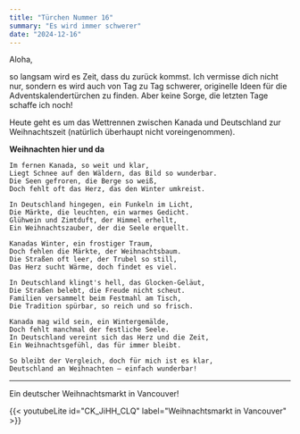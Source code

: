 ```yaml
---
title: "Türchen Nummer 16"
summary: "Es wird immer schwerer"
date: "2024-12-16"
---
```

Aloha,

so langsam wird es Zeit, dass du zurück kommst. Ich vermisse dich nicht nur, sondern es wird auch von Tag zu Tag schwerer, originelle Ideen für die Adventskalendertürchen zu finden. Aber keine Sorge, die letzten Tage schaffe ich noch!

Heute geht es um das Wettrennen zwischen Kanada und Deutschland zur Weihnachtszeit (natürlich überhaupt nicht voreingenommen).

**Weihnachten hier und da**
```
Im fernen Kanada, so weit und klar,  
Liegt Schnee auf den Wäldern, das Bild so wunderbar.  
Die Seen gefroren, die Berge so weiß,  
Doch fehlt oft das Herz, das den Winter umkreist.  

In Deutschland hingegen, ein Funkeln im Licht,  
Die Märkte, die leuchten, ein warmes Gedicht.  
Glühwein und Zimtduft, der Himmel erhellt,  
Ein Weihnachtszauber, der die Seele erquellt.  

Kanadas Winter, ein frostiger Traum,  
Doch fehlen die Märkte, der Weihnachtsbaum.  
Die Straßen oft leer, der Trubel so still,  
Das Herz sucht Wärme, doch findet es viel.  

In Deutschland klingt's hell, das Glocken-Geläut,  
Die Straßen belebt, die Freude nicht scheut.  
Familien versammelt beim Festmahl am Tisch,  
Die Tradition spürbar, so reich und so frisch.  

Kanada mag wild sein, ein Wintergemälde,  
Doch fehlt manchmal der festliche Seele.  
In Deutschland vereint sich das Herz und die Zeit,  
Ein Weihnachtsgefühl, das für immer bleibt.  

So bleibt der Vergleich, doch für mich ist es klar,  
Deutschland an Weihnachten – einfach wunderbar!
```

----

Ein deutscher Weihnachtsmarkt in Vancouver!

{{< youtubeLite id="CK_JiHH_CLQ" label="Weihnachtsmarkt in Vancouver" >}}